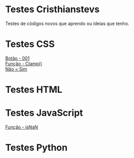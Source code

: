 # Testes Cristhianstevs
 Testes de códigos novos que aprendo ou ideias que tenho.
# Testes CSS
<a href="css/botao/index.html">Botão - 001</a>
<br>
<a href="css/clamp/index.html">Função - Clamp()</a>
<br>
<a href="css/nao=sim/index.html">Não = Sim</a>
<br>

# Testes HTML
# Testes JavaScript
<a href="js/isNaN/isNaN.js">Função - isNaN</a>
<br>

# Testes Python